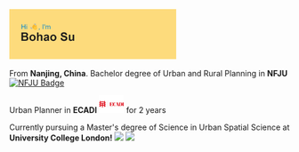 <img src="header.png" width="300" />

<p>From <b>Nanjing, China</b>. Bachelor degree of Urban and Rural Planning in <b>NFJU</b> <a href="http://njfu.edu.cn">
    <img src="https://upload.wikimedia.org/wikipedia/zh/1/19/Nanjing_Forestry_University_badge.svg" width="40" alt="NFJU Badge">
</a>
</p>
<p>Urban Planner in <b>ECADI</b> <a href="http://ecadi.com">
    <img src="images.png" width="45" alt="ECADI Badge"></a> for 2 years</p>
<p>Currently pursuing a Master's degree of Science in Urban Spatial Science at <b>University College London!</b> <img src="https://i0.wp.com/www.interdisciplinaryitaly.org/wp-content/uploads/2016/01/ucl-logo.png" width="35"/>
<img src="https://img.shields.io/badge/Python-SpencerWoo-da282a" width="30" />





<!--
**BohaoSuCC/BohaoSuCC** is a ✨ _special_ ✨ repository because its `README.md` (this file) appears on your GitHub profile.

Here are some ideas to get you started:




- 🔭 I’m currently working on ...
- 🌱 I’m currently learning ...
- 👯 I’m looking to collaborate on ...
- 🤔 I’m looking for help with ...
- 💬 Ask me about ...
- 📫 How to reach me: ...
- 😄 Pronouns: ...
- ⚡ Fun fact: ...
-->
